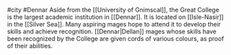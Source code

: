 #city #Dennar 
Aside from the [[University of Gnimscal]], the Great College is the largest academic institution in [[Dennar]]. It is located on [[Isle-Nasir]] in the [[Silver Sea]]. Many aspiring mages hope to attend it to develop their skills and achieve recognition. [[Dennar|Dellan]] mages whose skills have been recognized by the College are given cords of various colours, as proof of their abilities.